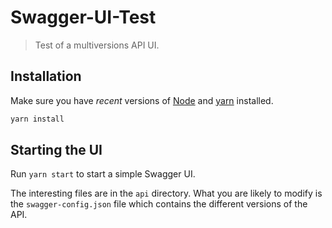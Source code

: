 # Swagger-UI-Test

> Test of a multiversions API UI.

## Installation

Make sure you have _recent_ versions of [Node](https://nodejs.org/en/) and [yarn](https://yarnpkg.com/en/docs/install) installed.

```sh
yarn install
```

## Starting the UI

Run `yarn start` to start a simple Swagger UI.

The interesting files are in the `api` directory. What you are likely to modify is the `swagger-config.json` file which contains the different versions of the API.
